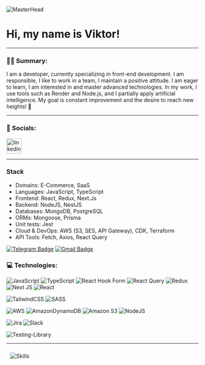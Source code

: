 ![MasterHead](https://media1.giphy.com/media/v1.Y2lkPTZjMDliOTUyajYwd2k3bW9saGhyd3pvYWQ5N2o1azJnYmEwbDJ1b3IxdnZkZ3oxeCZlcD12MV9naWZzX3NlYXJjaCZjdD1n/qgQUggAC3Pfv687qPC/source.gif)

# Hi, my name is Viktor!

---

### :man_technologist: Summary:

I am a developer, currently specializing in front-end development.
I am responsible, I like to work in a team, I maintain a positive attitude.
I am eager to learn, I am interested in and master advanced technologies.
In my work, I use tools such as Render and Node.js, and I partially apply artificial intelligence.
My goal is constant improvement and the desire to reach new heights! 🌟

---

### 🤝 Socials:

  <div id="badges">
    <a href="https://www.linkedin.com/in/viktor-kukharskyi-39aa3529b/" target="_blank">
      <img src="https://cdn-icons-png.flaticon.com/512/2504/2504799.png" width="40" height="40" alt="linkedin" />
    </a>
  </div>

---

### Stack

- Domains: E-Commerce, SaaS
- Languages: JavaScript, TypeScript
- Frontend: React, Redux, Next.Js
- Backend: NodeJS, NestJS
- Databases: MongoDB, PostgreSQL
- ORMs: Mongoose, Prisma
- Unit tests: Jest
- Cloud & DevOps: AWS (S3, SES, API Gateway), CDK, Terraform
- API Tools: Fetch, Axios, React Query

[![Telegram Badge](img.shields.io/badge/-geffer-blue?style=flat&logo=Telegram&logoColor=white)](https://t.me/geffer_2K20) [![Gmail Badge](https://img.shields.io/badge/-Gmail-red?style=flat&logo=Gmail&logoColor=white)](mailto:viktorvkengin@meta.ua)

### 💻 Technologies:

![JavaScript](https://img.shields.io/badge/javascript-%23323330.svg?style=for-the-badge&logo=javascript&logoColor=%23F7DF1E)
![TypeScript](https://img.shields.io/badge/typescript-%23007ACC.svg?style=for-the-badge&logo=typescript&logoColor=white)
![React Hook Form](https://img.shields.io/badge/React%20Hook%20Form-%23EC5990.svg?style=for-the-badge&logo=reacthookform&logoColor=white)
![React Query](https://img.shields.io/badge/-React%20Query-FF4154?style=for-the-badge&logo=react%20query&logoColor=white)
![Redux](https://img.shields.io/badge/redux-%23593d88.svg?style=for-the-badge&logo=redux&logoColor=white)
![Next JS](https://img.shields.io/badge/Next-black?style=for-the-badge&logo=next.js&logoColor=white)
![React](https://img.shields.io/badge/react-%2320232a.svg?style=for-the-badge&logo=react&logoColor=%2361DAFB)

![TailwindCSS](https://img.shields.io/badge/tailwindcss-%2338B2AC.svg?style=for-the-badge&logo=tailwind-css&logoColor=white)
![SASS](https://img.shields.io/badge/SASS-hotpink.svg?style=for-the-badge&logo=SASS&logoColor=white)

![AWS](https://img.shields.io/badge/AWS-%23FF9900.svg?style=for-the-badge&logo=amazon-aws&logoColor=white)
![AmazonDynamoDB](https://img.shields.io/badge/Amazon%20DynamoDB-4053D6?style=for-the-badge&logo=Amazon%20DynamoDB&logoColor=white)
![Amazon S3](https://img.shields.io/badge/Amazon%20S3-FF9900?style=for-the-badge&logo=amazons3&logoColor=white)
![NodeJS](https://img.shields.io/badge/node.js-6DA55F?style=for-the-badge&logo=node.js&logoColor=white)

![Jira](https://img.shields.io/badge/jira-%230A0FFF.svg?style=for-the-badge&logo=jira&logoColor=white)
![Slack](https://img.shields.io/badge/Slack-4A154B?style=for-the-badge&logo=slack&logoColor=white)

![Testing-Library](https://img.shields.io/badge/-TestingLibrary-%23E33332?style=for-the-badge&logo=testing-library&logoColor=white)

---

<img style="margin: 10px" src="https://www.cmarix.com/blog/wp-content/uploads/2023/05/differences-between-back-end-vs-front-end-vs-full-stack-developers.webp" alt="Skills" />
